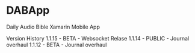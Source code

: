 # DABApp
Daily Audio Bible Xamarin Mobile App

Version History
1.1.15 - BETA - Websocket Relase
1.1.14 - PUBLIC - Journal overhaul
1.1.12 - BETA - Journal overhaul
